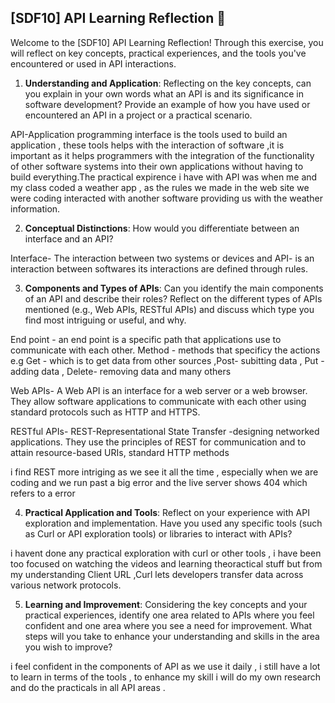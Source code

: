 ## [SDF10] API Learning Reflection 🧠

Welcome to the [SDF10] API Learning Reflection! Through this exercise, you will reflect on key concepts, practical experiences, and the tools you've encountered or used in API interactions.

1. **Understanding and Application**: Reflecting on the key concepts, can you explain in your own words what an API is and its significance in software development? Provide an example of how you have used or encountered an API in a project or a practical scenario.

API-Application programming interface is the tools used to build an application , these tools helps with the interaction of software ,it is important as it helps programmers with the integration of the functionality of other software systems into their own applications without having to build everything.The practical expirence i have with API was when me and my class coded a weather app , as the rules we made in the web site we were coding interacted with another software providing us with the weather information.

2. **Conceptual Distinctions**: How would you differentiate between an interface and an API? 

Interface- The interaction between two systems or devices and API- is an interaction between softwares its interactions are defined through rules.

3. **Components and Types of APIs**: Can you identify the main components of an API and describe their roles? Reflect on the different types of APIs mentioned (e.g., Web APIs, RESTful APIs) and discuss which type you find most intriguing or useful, and why.

End point - an end point is a specific path that applications use to communicate with each other.
Method - methods that specificy the actions e.g Get - which is to get data from other sources ,Post- subitting data , Put -adding data , Delete- removing data and many others 

Web APIs- A Web API is an interface for a web server or a web browser. They allow software applications to communicate with each other using standard protocols such as HTTP and HTTPS.

RESTful APIs- REST-Representational State Transfer -designing networked applications. They use the principles of REST for communication and to attain resource-based URIs, standard HTTP methods

i find REST more intriging as we see it all the time , especially when we are coding and we run past a big error and the live server shows 404 which refers to a error 

4. **Practical Application and Tools**: Reflect on your experience with API exploration and implementation. Have you used any specific tools (such as Curl or API exploration tools) or libraries to interact with APIs? 

i havent done any practical exploration with curl or other tools , i have been too focused on watching the videos and learning theoractical stuff but from my understanding Client URL ,Curl lets developers transfer data across various network protocols.

5. **Learning and Improvement**: Considering the key concepts and your practical experiences, identify one area related to APIs where you feel confident and one area where you see a need for improvement. What steps will you take to enhance your understanding and skills in the area you wish to improve?

i feel confident in the components of API as we use it daily , i still have a lot to learn in terms of the tools , to enhance my skill i will do my own research and do the practicals in all API areas .